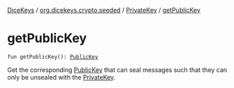 [DiceKeys](../../index.md) / [org.dicekeys.crypto.seeded](../index.md) / [PrivateKey](index.md) / [getPublicKey](./get-public-key.md)

# getPublicKey

`fun getPublicKey(): `[`PublicKey`](../-public-key/index.md)

Get the corresponding [PublicKey](../-public-key/index.md) that can seal messages such that they can only
be unsealed with the [PrivateKey](index.md).

